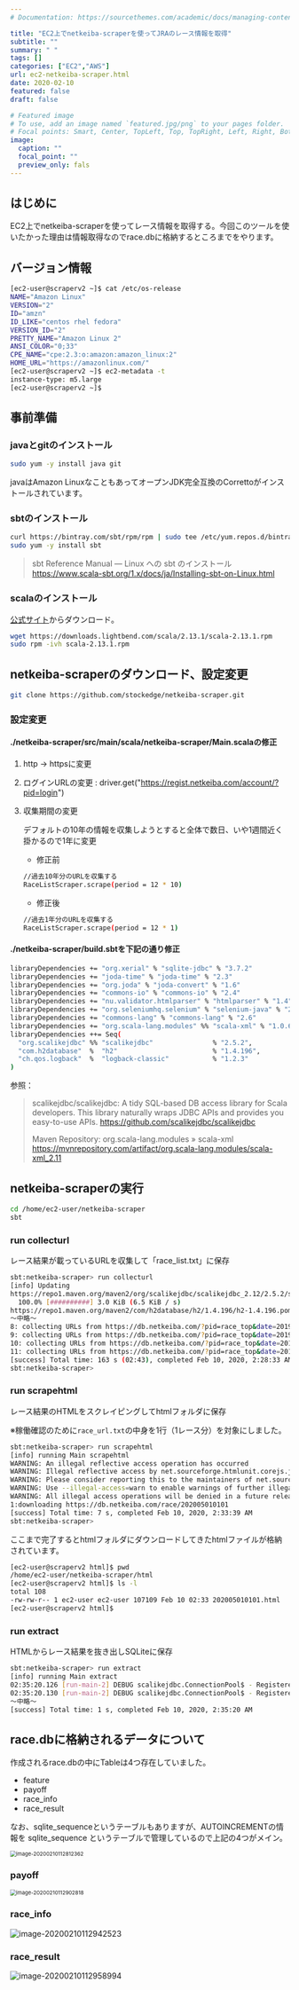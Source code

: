```yaml
---
# Documentation: https://sourcethemes.com/academic/docs/managing-content/

title: "EC2上でnetkeiba-scraperを使ってJRAのレース情報を取得"
subtitle: ""
summary: " "
tags: []
categories: ["EC2","AWS"]
url: ec2-netkeiba-scraper.html
date: 2020-02-10
featured: false
draft: false

# Featured image
# To use, add an image named `featured.jpg/png` to your pages folder.
# Focal points: Smart, Center, TopLeft, Top, TopRight, Left, Right, BottomLeft, Bottom, BottomRight.
image:
  caption: ""
  focal_point: ""
  preview_only: fals
---
```




## はじめに

EC2上でnetkeiba-scraperを使ってレース情報を取得する。今回このツールを使いたかった理由は情報取得なのでrace.dbに格納するところまでをやります。

## バージョン情報

```sh
[ec2-user@scraperv2 ~]$ cat /etc/os-release
NAME="Amazon Linux"
VERSION="2"
ID="amzn"
ID_LIKE="centos rhel fedora"
VERSION_ID="2"
PRETTY_NAME="Amazon Linux 2"
ANSI_COLOR="0;33"
CPE_NAME="cpe:2.3:o:amazon:amazon_linux:2"
HOME_URL="https://amazonlinux.com/"
[ec2-user@scraperv2 ~]$ ec2-metadata -t
instance-type: m5.large
[ec2-user@scraperv2 ~]$ 
```

## 事前準備

### javaとgitのインストール

```sh
sudo yum -y install java git
```

javaはAmazon LinuxなこともあってオープンJDK完全互換のCorrettoがインストールされています。

### sbtのインストール

```sh
curl https://bintray.com/sbt/rpm/rpm | sudo tee /etc/yum.repos.d/bintray-sbt-rpm.repo
sudo yum -y install sbt
```

> sbt Reference Manual — Linux への sbt のインストール https://www.scala-sbt.org/1.x/docs/ja/Installing-sbt-on-Linux.html

### scalaのインストール

[公式サイト](https://www.scala-lang.org/download/)からダウンロード。

```sh
wget https://downloads.lightbend.com/scala/2.13.1/scala-2.13.1.rpm
sudo rpm -ivh scala-2.13.1.rpm
```

## netkeiba-scraperのダウンロード、設定変更

```sh
git clone https://github.com/stockedge/netkeiba-scraper.git
```

### 設定変更

#### ./netkeiba-scraper/src/main/scala/netkeiba-scraper/Main.scalaの修正

1. http -> httpsに変更

2. ログインURLの変更 : driver.get("https://regist.netkeiba.com/account/?pid=login")

3. 収集期間の変更

   デフォルトの10年の情報を収集しようとすると全体で数日、いや1週間近く掛かるので1年に変更

   - 修正前

   ```sh
   //過去10年分のURLを収集する
   RaceListScraper.scrape(period = 12 * 10)
   ```

   - 修正後

   ```sh
   //過去1年分のURLを収集する
   RaceListScraper.scrape(period = 12 * 1)
   ```

#### ./netkeiba-scraper/build.sbtを下記の通り修正

```sh
libraryDependencies += "org.xerial" % "sqlite-jdbc" % "3.7.2"
libraryDependencies += "joda-time" % "joda-time" % "2.3"
libraryDependencies += "org.joda" % "joda-convert" % "1.6"
libraryDependencies += "commons-io" % "commons-io" % "2.4"
libraryDependencies += "nu.validator.htmlparser" % "htmlparser" % "1.4"
libraryDependencies += "org.seleniumhq.selenium" % "selenium-java" % "2.41.0"
libraryDependencies += "commons-lang" % "commons-lang" % "2.6"
libraryDependencies += "org.scala-lang.modules" %% "scala-xml" % "1.0.6"
libraryDependencies ++= Seq(
  "org.scalikejdbc" %% "scalikejdbc"               % "2.5.2",
  "com.h2database"  %  "h2"                        % "1.4.196",
  "ch.qos.logback"  %  "logback-classic"           % "1.2.3"
)
```

参照：

> scalikejdbc/scalikejdbc: A tidy SQL-based DB access library for Scala developers. This library naturally wraps JDBC APIs and provides you easy-to-use APIs. https://github.com/scalikejdbc/scalikejdbc
>
> Maven Repository: org.scala-lang.modules » scala-xml https://mvnrepository.com/artifact/org.scala-lang.modules/scala-xml_2.11

## netkeiba-scraperの実行

```sh
cd /home/ec2-user/netkeiba-scraper
sbt
```

### run collecturl

レース結果が載っているURLを収集して「race_list.txt」に保存

```sh
sbt:netkeiba-scraper> run collecturl
[info] Updating 
https://repo1.maven.org/maven2/org/scalikejdbc/scalikejdbc_2.12/2.5.2/scalikejdbc_2.12-2.5.2.pom
  100.0% [##########] 3.0 KiB (6.5 KiB / s)
https://repo1.maven.org/maven2/com/h2database/h2/1.4.196/h2-1.4.196.pom
～中略～
8: collecting URLs from https://db.netkeiba.com/?pid=race_top&date=20190504
9: collecting URLs from https://db.netkeiba.com/?pid=race_top&date=20190406
10: collecting URLs from https://db.netkeiba.com/?pid=race_top&date=20190302
11: collecting URLs from https://db.netkeiba.com/?pid=race_top&date=20190202
[success] Total time: 163 s (02:43), completed Feb 10, 2020, 2:28:33 AM
sbt:netkeiba-scraper> 
```

### run scrapehtml

レース結果のHTMLをスクレイピングしてhtmlフォルダに保存

※稼働確認のために`race_url.txt`の中身を1行（1レース分）を対象にしました。

```sh
sbt:netkeiba-scraper> run scrapehtml
[info] running Main scrapehtml
WARNING: An illegal reflective access operation has occurred
WARNING: Illegal reflective access by net.sourceforge.htmlunit.corejs.javascript.NativeArray (file:/tmp/sbt_e627d576/target/8fadc32b/11102a7b/htmlunit-core-js-2.13.jar) to field java.util.Arrays$LegacyMergeSort.userRequested
WARNING: Please consider reporting this to the maintainers of net.sourceforge.htmlunit.corejs.javascript.NativeArray
WARNING: Use --illegal-access=warn to enable warnings of further illegal reflective access operations
WARNING: All illegal access operations will be denied in a future release
1:downloading https://db.netkeiba.com/race/202005010101
[success] Total time: 7 s, completed Feb 10, 2020, 2:33:39 AM
sbt:netkeiba-scraper> 
```

ここまで完了するとhtmlフォルダにダウンロードしてきたhtmlファイルが格納されています。

```sh
[ec2-user@scraperv2 html]$ pwd
/home/ec2-user/netkeiba-scraper/html
[ec2-user@scraperv2 html]$ ls -l
total 108
-rw-rw-r-- 1 ec2-user ec2-user 107109 Feb 10 02:33 202005010101.html
[ec2-user@scraperv2 html]$ 

```

### run extract

HTMLからレース結果を抜き出しSQLiteに保存

```sh
sbt:netkeiba-scraper> run extract
[info] running Main extract
02:35:20.126 [run-main-2] DEBUG scalikejdbc.ConnectionPool$ - Registered connection pool : ConnectionPool(url:jdbc:sqlite:race.db, user:null) using factory : <default>
02:35:20.130 [run-main-2] DEBUG scalikejdbc.ConnectionPool$ - Registered singleton connection pool : ConnectionPool(url:jdbc:sqlite:race.db, user:null)
～中略～
[success] Total time: 1 s, completed Feb 10, 2020, 2:35:20 AM
```

## race.dbに格納されるデータについて

作成されるrace.dbの中にTableは4つ存在していました。

- feature
- payoff
- race_info
- race_result

なお、sqlite_sequenceというテーブルもありますが、AUTOINCREMENTの情報を sqlite_sequence というテーブルで管理しているので上記の4つがメイン。

<img src="image-20200210112812362.png" alt="image-20200210112812362" style="zoom:67%;" />

### payoff

<img src="image-20200210112902818.png" alt="image-20200210112902818" style="zoom:67%;" />

### race_info

![image-20200210112942523](image-20200210112942523.png)

### race_result

![image-20200210112958994](image-20200210112958994.png)


